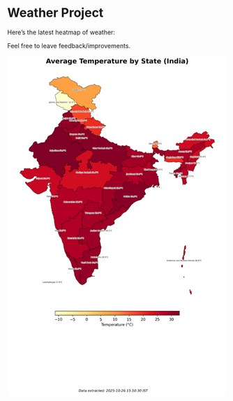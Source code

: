 # Weather Project

Here’s the latest heatmap of weather:

Feel free to leave feedback/improvements.

![India Heatmap](docs/assets/india_heatmap.png?v=FDEC91)

